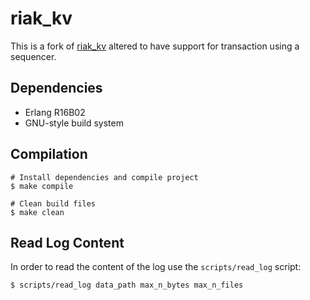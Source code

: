 # riak_kv

This is a fork of [riak_kv](https://github.com/basho/riak_kv) altered to have support for transaction using a sequencer.

## Dependencies

- Erlang R16B02
- GNU-style build system

## Compilation 

```
# Install dependencies and compile project
$ make compile 

# Clean build files 
$ make clean
```

## Read Log Content

In order to read the content of the log use the `scripts/read_log` script:

```
$ scripts/read_log data_path max_n_bytes max_n_files
```
